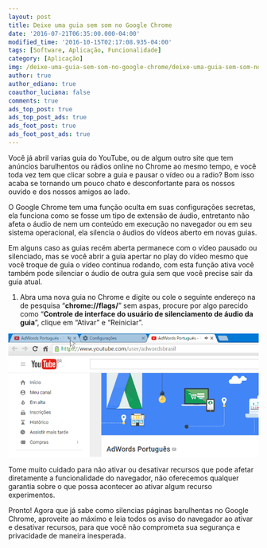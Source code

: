 ```yaml
---
layout: post
title: Deixe uma guia sem som no Google Chrome
date: '2016-07-21T06:35:00.000-04:00'
modified_time: '2016-10-15T02:17:08.935-04:00'
tags: [Software, Aplicação, Funcionalidade]
category: [Aplicação]
img: /deixe-uma-guia-sem-som-no-google-chrome/deixe-uma-guia-sem-som-no-google-chrome.jpg
author: true
author_ediano: true
coauthor_luciana: false
comments: true
ads_top_post: true
ads_top_post_ads: true
ads_foot_post: true
ads_foot_post_ads: true
---
```


Você já abril varias guia do YouTube, ou de algum outro site que tem anúncios barulhentos ou rádios online no Chrome ao mesmo tempo, e você toda vez tem que clicar sobre a guia e pausar o vídeo ou a radio? Bom isso acaba se tornando um pouco chato e desconfortante para os nossos ouvido e dos nossos amigos ao lado.

O Google Chrome tem uma função oculta em suas configurações secretas, ela funciona como se fosse um tipo de extensão de áudio, entretanto não afeta o áudio de nem um conteúdo em execução no navegador ou em seu sistema operacional, ela silencia o áudios do vídeos aberto em novas guias.

Em alguns caso as guias recém aberta permanece com o vídeo pausado ou silenciado, mas se você abrir a guia apertar no play do vídeo mesmo que você troque de guia o vídeo continua rodando, com esta função ativa você também pode silenciar o áudio de outra guia sem que você precise sair da guia atual.

1. Abra uma nova guia no Chrome e digite ou cole o seguinte endereço na de pesquisa “**chrome://flags/**” sem aspas, procure por algo parecido como “**Controle de interface do usuário de silenciamento de áudio da guia**”, clique em “Ativar” e “Reiniciar”.

![Guia do Google Chrome](/img/post/deixe-uma-guia-sem-som-no-google-chrome/guia-chrome.png)

Tome muito cuidado para não ativar ou desativar recursos que pode afetar diretamente a funcionalidade do navegador, não oferecemos qualquer garantia sobre o que possa acontecer ao ativar algum recurso experimentos.

Pronto! Agora que já sabe como silencias páginas barulhentas no Google Chrome, aproveite ao máximo e leia todos os aviso do navegador ao ativar e desativar recursos, para que você não comprometa sua segurança e privacidade de maneira inesperada.